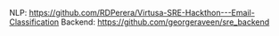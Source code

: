 NLP: https://github.com/RDPerera/Virtusa-SRE-Hackthon---Email-Classification
Backend: https://github.com/georgeraveen/sre_backend
